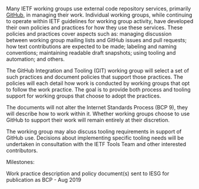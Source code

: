 Many IETF working groups use external code repository services, primarily
[GitHub](https://github.com/), in managing their work.  Individual working
groups, while continuing to operate within IETF guidelines for working group
activity, have developed their own policies and practices for how they use these
services.  These policies and practices cover aspects such as: managing
discussion between working group mailing lists and GitHub issues and pull
requests; how text contributions are expected to be made; labeling and naming
conventions; maintaining readable draft snapshots; using tooling and automation;
and others.

The GitHub Integration and Tooling (GIT) working group will select a set of such
practices and document policies that support those practices.  The policies will
each detail how work is conducted by working groups that opt to follow the work
practice.  The goal is to provide both process and tooling support for working
groups that choose to adopt the practices.

The documents will not alter the Internet Standards Process (BCP 9), they will
describe how to work within it.  Whether working groups choose to use GitHub to
support their work will remain entirely at their discretion.

The working group may also discuss tooling requirements in support of GitHub
use. Decisions about implementing specific tooling needs will be undertaken in
consultation with the IETF Tools Team and other interested contributors.

Milestones:

Work practice description and policy document(s) sent to IESG for publication as BCP - Aug 2019
